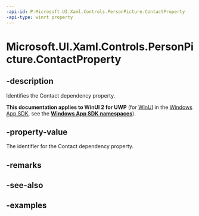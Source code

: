 ```yaml
---
-api-id: P:Microsoft.UI.Xaml.Controls.PersonPicture.ContactProperty
-api-type: winrt property
---
```

<!-- Property syntax.
public DependencyProperty ContactProperty { get; }
-->

# Microsoft.UI.Xaml.Controls.PersonPicture.ContactProperty


## -description

Identifies the Contact dependency property.


**This documentation applies to WinUI 2 for UWP** (for [WinUI](/windows/apps/winui/winui3/) in the [Windows App SDK](/windows/apps/windows-app-sdk/), see the **[Windows App SDK namespaces](/windows/windows-app-sdk/api/winrt/)**).

## -property-value

The identifier for the Contact dependency property.


## -remarks


## -see-also


## -examples


